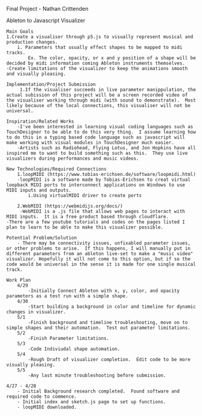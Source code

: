 Final Project - Nathan Crittenden

Ableton to Javascript Visualizer

    Main Goals
    1.Create a visualiser through p5.js to visually represent musical and production changes.
        i. Parameters that usually effect shapes to be mapped to midi tracks.
            Ex. The color, opacity, or x and y position of a shape will be decided by midi information coming Ableton instruments themselves.
    -Create limitations of the visualizer to keep the animations smooth and visually pleasing.

    Implementation/Project Submission
         1.If the visualiser succeeds in live parameter manippulation, the actual subission of this project will be a screen recorded video of the visualiser working through midi (with sound to demonstrate).  Most likely because of the local connections, this visualiser will not be universal.

    Inspiration/Related Works
        -I've been interested in learning visual coding languages such as TouchDesigner to be able to do this very thing.  I assume learning how to do this in a typing based code language such as javascript will make working with visual modules in TouchDesigner much easier.
        -Artists such as Radiohead, Flying Lotus, and Jon Hopkins have all inspired me to want to build something such as this.  They use live visualizers during performances and music videos.

    New Technologies/Required Connections
        1.loopMIDI (https://www.tobias-erichsen.de/software/loopmidi.html)
        -loopMIDI is a software made by Tobias-Erichsen to creat virtual loopback MIDI ports to interconnect applications on Windows to use MIDI inputs and outputs.
            i.Using virtualMIDI driver to create ports

        2.WebMIDI (https://webmidijs.org/docs/)
         -WebMIDI is a .js file that allows web pages to interact with MIDI inputs.  It is a free product based through cloudflare.
    -There are a few youtube tutorials and codes on the pages listed I plan to learn to be able to make this visualizer possible.

    Potential Problem/Solution
        - There may be connectivity issues, unfixabled parameter issues, or other problems to arise.  If this happens, I will manually put in different parameters from an ableton live-set to make a "music video" visualizer. Hopefully it will not come to this option, but if so the code would be universal in the sense it is made for one single musical track.

    Work Plan
        4/29
            -Initially Connect Ableton with x, y, color, and opacity parameters as a test run with a simple shape.
        4/30
            -Start building a background in color and timeline for dynamic changes in visualizer.
        5/1
            -Finish background and timeline troubleshooting, move on to simple shapes and their automation.  Test out parameter limitations.
        5/2
            -Finish Parameter limitations.
        5/3
            -Code Indiviudal shape automation.
        5/4
            -Rough Draft of visualizer completion.  Edit code to be more visually pleasing.
        5/5
            -Any last minute troubleshooting before submission.

    4/27 - 4/28
        - Initial Background research completed.  Found software and required code to commence.
        - Initial index and sketch.js page to set up functions.
        - loopMIDI downloaded.